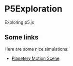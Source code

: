 # P5Exploration
Exploring p5.js

## Some links

Here are some nice simulations:

- [Planetery Motion Scene](./physics-engine/index.html)
